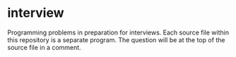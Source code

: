 interview
=========

Programming problems in preparation for interviews. Each source file within this repository is a separate program. The question will be at the top of the source file in a comment.

